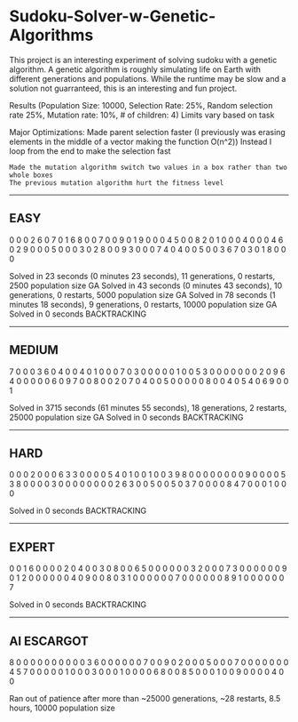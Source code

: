 # Sudoku-Solver-w-Genetic-Algorithms
This project is an interesting experiment of solving sudoku with a genetic algorithm. A genetic algorithm is roughly simulating life on Earth with different generations and populations. While the runtime may be slow and a solution not guarranteed, this is an interesting and fun project.

Results (Population Size: 10000, Selection Rate: 25%, Random selection rate 25%, Mutation rate: 10%, # of children: 4)
        Limits vary based on task

Major Optimizations:
    Made parent selection faster (I previously was erasing elements in the middle of a vector making the function O(n^2))
    Instead I loop from the end to make the selection fast

    Made the mutation algorithm switch two values in a box rather than two whole boxes
    The previous mutation algorithm hurt the fitness level

----
EASY
----
0 0 0 2 6 0 7 0 1
6 8 0 0 7 0 0 9 0
1 9 0 0 0 4 5 0 0
8 2 0 1 0 0 0 4 0
0 0 4 6 0 2 9 0 0
0 5 0 0 0 3 0 2 8
0 0 9 3 0 0 0 7 4
0 4 0 0 5 0 0 3 6
7 0 3 0 1 8 0 0 0

Solved in 23 seconds (0 minutes 23 seconds), 11 generations, 0 restarts, 2500 population size GA
Solved in 43 seconds (0 minutes 43 seconds), 10 generations, 0 restarts, 5000 population size GA
Solved in 78 seconds (1 minutes 18 seconds), 9 generations, 0 restarts, 10000 population size GA
Solved in 0 seconds BACKTRACKING

------
MEDIUM
------
7 0 0 0 3 6 0 4 0
0 4 0 1 0 0 0 7 0
3 0 0 0 0 0 1 0 0
5 3 0 0 0 0 0 0 0
2 0 9 6 4 0 0 0 0
0 6 0 9 7 0 0 8 0
0 2 0 7 0 4 0 0 5
0 0 0 0 0 8 0 0 4
0 5 4 0 6 9 0 0 1

Solved in 3715 seconds (61 minutes 55 seconds), 18 generations, 2 restarts, 25000 population size GA
Solved in 0 seconds BACKTRACKING

----
HARD
----
0 0 0 2 0 0 0 6 3
3 0 0 0 0 5 4 0 1
0 0 1 0 0 3 9 8 0
0 0 0 0 0 0 0 9 0
0 0 0 5 3 8 0 0 0
0 3 0 0 0 0 0 0 0
0 2 6 3 0 0 5 0 0
5 0 3 7 0 0 0 0 8
4 7 0 0 0 1 0 0 0

Solved in 0 seconds BACKTRACKING

------
EXPERT
------
0 0 1 6 0 0 0 0 2
0 4 0 0 3 0 8 0 0
6 5 0 0 0 0 0 0 3
2 0 0 0 7 3 0 0 0
0 0 0 9 0 1 2 0 0
0 0 0 0 4 0 9 0 0
8 0 3 1 0 0 0 0 0
0 7 0 0 0 0 0 0 8
9 1 0 0 0 0 0 0 7

Solved in 0 seconds BACKTRACKING

-----------
AI ESCARGOT
-----------
8 0 0 0 0 0 0 0 0
0 0 3 6 0 0 0 0 0
0 7 0 0 9 0 2 0 0 
0 5 0 0 0 7 0 0 0
0 0 0 0 4 5 7 0 0 
0 0 0 1 0 0 0 3 0
0 0 1 0 0 0 0 6 8
0 0 8 5 0 0 0 1 0
0 9 0 0 0 0 4 0 0

Ran out of patience after more than ~25000 generations, ~28 restarts, 8.5 hours, 10000 population size